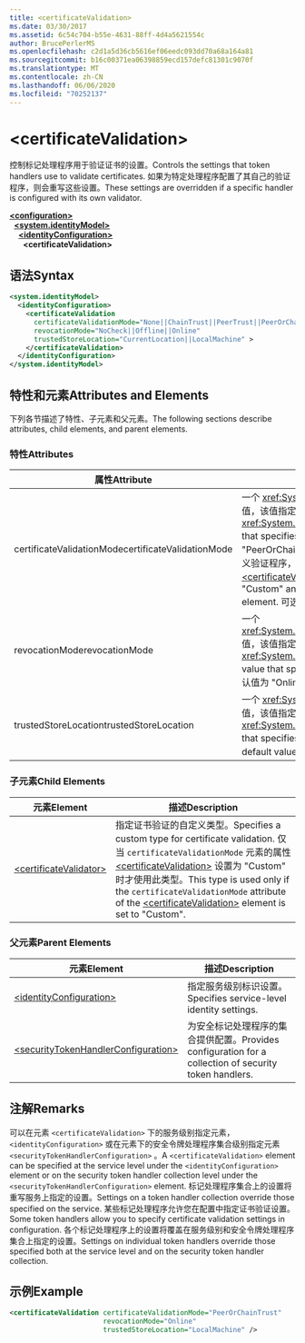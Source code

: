 ```yaml
---
title: <certificateValidation>
ms.date: 03/30/2017
ms.assetid: 6c54c704-b55e-4631-88ff-4d4a5621554c
author: BrucePerlerMS
ms.openlocfilehash: c2d1a5d36cb5616ef06eedc093dd70a68a164a81
ms.sourcegitcommit: b16c00371ea06398859ecd157defc81301c9070f
ms.translationtype: MT
ms.contentlocale: zh-CN
ms.lasthandoff: 06/06/2020
ms.locfileid: "70252137"
---
```

# \<certificateValidation>
<span data-ttu-id="a36ec-101">控制标记处理程序用于验证证书的设置。</span><span class="sxs-lookup"><span data-stu-id="a36ec-101">Controls the settings that token handlers use to validate certificates.</span></span> <span data-ttu-id="a36ec-102">如果为特定处理程序配置了其自己的验证程序，则会重写这些设置。</span><span class="sxs-lookup"><span data-stu-id="a36ec-102">These settings are overridden if a specific handler is configured with its own validator.</span></span>  
  
[**\<configuration>**](../configuration-element.md)\
&nbsp;&nbsp;[**\<system.identityModel>**](system-identitymodel.md)\
&nbsp;&nbsp;&nbsp;&nbsp;[**\<identityConfiguration>**](identityconfiguration.md)\
&nbsp;&nbsp;&nbsp;&nbsp;&nbsp;&nbsp;**\<certificateValidation>**  
  
## <a name="syntax"></a><span data-ttu-id="a36ec-103">语法</span><span class="sxs-lookup"><span data-stu-id="a36ec-103">Syntax</span></span>  
  
```xml  
<system.identityModel>  
  <identityConfiguration>  
    <certificateValidation  
      certificateValidationMode="None||ChainTrust||PeerTrust||PeerOrChainTrust||Custom"  
      revocationMode="NoCheck||Offline||Online"  
      trustedStoreLocation="CurrentLocation||LocalMachine" >  
    </certificateValidation>  
  </identityConfiguration>  
</system.identityModel>  
```  
  
## <a name="attributes-and-elements"></a><span data-ttu-id="a36ec-104">特性和元素</span><span class="sxs-lookup"><span data-stu-id="a36ec-104">Attributes and Elements</span></span>  
 <span data-ttu-id="a36ec-105">下列各节描述了特性、子元素和父元素。</span><span class="sxs-lookup"><span data-stu-id="a36ec-105">The following sections describe attributes, child elements, and parent elements.</span></span>  
  
### <a name="attributes"></a><span data-ttu-id="a36ec-106">特性</span><span class="sxs-lookup"><span data-stu-id="a36ec-106">Attributes</span></span>  
  
|<span data-ttu-id="a36ec-107">属性</span><span class="sxs-lookup"><span data-stu-id="a36ec-107">Attribute</span></span>|<span data-ttu-id="a36ec-108">说明</span><span class="sxs-lookup"><span data-stu-id="a36ec-108">Description</span></span>|  
|---------------|-----------------|  
|<span data-ttu-id="a36ec-109">certificateValidationMode</span><span class="sxs-lookup"><span data-stu-id="a36ec-109">certificateValidationMode</span></span>|<span data-ttu-id="a36ec-110">一个 <xref:System.ServiceModel.Security.X509CertificateValidationMode> 值，该值指定要用于 x.509 证书的验证模式。</span><span class="sxs-lookup"><span data-stu-id="a36ec-110">An <xref:System.ServiceModel.Security.X509CertificateValidationMode> value that specifies the validation mode to use for the X.509 certificate.</span></span> <span data-ttu-id="a36ec-111">默认值为 "PeerOrChainTrust"。</span><span class="sxs-lookup"><span data-stu-id="a36ec-111">The default value is "PeerOrChainTrust".</span></span> <span data-ttu-id="a36ec-112">若要指定自定义验证程序，请将此特性设置为 "Custom"，并使用元素指定验证程序 [\<certificateValidator>](certificatevalidator.md) 。</span><span class="sxs-lookup"><span data-stu-id="a36ec-112">To specify a custom validator, set this attribute to "Custom" and specify the validator using the [\<certificateValidator>](certificatevalidator.md) element.</span></span> <span data-ttu-id="a36ec-113">可选。</span><span class="sxs-lookup"><span data-stu-id="a36ec-113">Optional.</span></span>|  
|<span data-ttu-id="a36ec-114">revocationMode</span><span class="sxs-lookup"><span data-stu-id="a36ec-114">revocationMode</span></span>|<span data-ttu-id="a36ec-115">一个 <xref:System.Security.Cryptography.X509Certificates.X509RevocationMode> 值，该值指定要用于 x.509 证书的吊销模式。</span><span class="sxs-lookup"><span data-stu-id="a36ec-115">An <xref:System.Security.Cryptography.X509Certificates.X509RevocationMode> value that specifies the revocation mode to use for the X.509 certificate.</span></span> <span data-ttu-id="a36ec-116">默认值为 "Online"。</span><span class="sxs-lookup"><span data-stu-id="a36ec-116">The default value is "Online".</span></span> <span data-ttu-id="a36ec-117">可选。</span><span class="sxs-lookup"><span data-stu-id="a36ec-117">Optional.</span></span>|  
|<span data-ttu-id="a36ec-118">trustedStoreLocation</span><span class="sxs-lookup"><span data-stu-id="a36ec-118">trustedStoreLocation</span></span>|<span data-ttu-id="a36ec-119">一个 <xref:System.Security.Cryptography.X509Certificates.StoreLocation> 值，该值指定 x.509 证书存储区。</span><span class="sxs-lookup"><span data-stu-id="a36ec-119">A <xref:System.Security.Cryptography.X509Certificates.StoreLocation> value that specifies the X.509 certificate store.</span></span> <span data-ttu-id="a36ec-120">默认值为 "LocalMachine"。</span><span class="sxs-lookup"><span data-stu-id="a36ec-120">The default value is "LocalMachine".</span></span> <span data-ttu-id="a36ec-121">可选。</span><span class="sxs-lookup"><span data-stu-id="a36ec-121">Optional.</span></span>|  
  
### <a name="child-elements"></a><span data-ttu-id="a36ec-122">子元素</span><span class="sxs-lookup"><span data-stu-id="a36ec-122">Child Elements</span></span>  
  
|<span data-ttu-id="a36ec-123">元素</span><span class="sxs-lookup"><span data-stu-id="a36ec-123">Element</span></span>|<span data-ttu-id="a36ec-124">描述</span><span class="sxs-lookup"><span data-stu-id="a36ec-124">Description</span></span>|  
|-------------|-----------------|  
|[\<certificateValidator>](certificatevalidator.md)|<span data-ttu-id="a36ec-125">指定证书验证的自定义类型。</span><span class="sxs-lookup"><span data-stu-id="a36ec-125">Specifies a custom type for certificate validation.</span></span> <span data-ttu-id="a36ec-126">仅当 `certificateValidationMode` 元素的属性 [\<certificateValidation>](certificatevalidation.md) 设置为 "Custom" 时才使用此类型。</span><span class="sxs-lookup"><span data-stu-id="a36ec-126">This type is used only if the `certificateValidationMode` attribute of the [\<certificateValidation>](certificatevalidation.md) element is set to "Custom".</span></span>|  
  
### <a name="parent-elements"></a><span data-ttu-id="a36ec-127">父元素</span><span class="sxs-lookup"><span data-stu-id="a36ec-127">Parent Elements</span></span>  
  
|<span data-ttu-id="a36ec-128">元素</span><span class="sxs-lookup"><span data-stu-id="a36ec-128">Element</span></span>|<span data-ttu-id="a36ec-129">描述</span><span class="sxs-lookup"><span data-stu-id="a36ec-129">Description</span></span>|  
|-------------|-----------------|  
|[\<identityConfiguration>](identityconfiguration.md)|<span data-ttu-id="a36ec-130">指定服务级别标识设置。</span><span class="sxs-lookup"><span data-stu-id="a36ec-130">Specifies service-level identity settings.</span></span>|  
|[\<securityTokenHandlerConfiguration>](securitytokenhandlerconfiguration.md)|<span data-ttu-id="a36ec-131">为安全标记处理程序的集合提供配置。</span><span class="sxs-lookup"><span data-stu-id="a36ec-131">Provides configuration for a collection of security token handlers.</span></span>|  
  
## <a name="remarks"></a><span data-ttu-id="a36ec-132">注解</span><span class="sxs-lookup"><span data-stu-id="a36ec-132">Remarks</span></span>  
 <span data-ttu-id="a36ec-133">可以在元素 `<certificateValidation>` 下的服务级别指定元素， `<identityConfiguration>` 或在元素下的安全令牌处理程序集合级别指定元素 `<securityTokenHandlerConfiguration>` 。</span><span class="sxs-lookup"><span data-stu-id="a36ec-133">A `<certificateValidation>` element can be specified at the service level under the `<identityConfiguration>` element or on the security token handler collection level under the `<securityTokenHandlerConfiguration>` element.</span></span> <span data-ttu-id="a36ec-134">标记处理程序集合上的设置将重写服务上指定的设置。</span><span class="sxs-lookup"><span data-stu-id="a36ec-134">Settings on a token handler collection override those specified on the service.</span></span> <span data-ttu-id="a36ec-135">某些标记处理程序允许您在配置中指定证书验证设置。</span><span class="sxs-lookup"><span data-stu-id="a36ec-135">Some token handlers allow you to specify certificate validation settings in configuration.</span></span> <span data-ttu-id="a36ec-136">各个标记处理程序上的设置将覆盖在服务级别和安全令牌处理程序集合上指定的设置。</span><span class="sxs-lookup"><span data-stu-id="a36ec-136">Settings on individual token handlers override those specified both at the service level and on the security token handler collection.</span></span>  
  
## <a name="example"></a><span data-ttu-id="a36ec-137">示例</span><span class="sxs-lookup"><span data-stu-id="a36ec-137">Example</span></span>  
  
```xml  
<certificateValidation certificateValidationMode="PeerOrChainTrust"  
                       revocationMode="Online"  
                       trustedStoreLocation="LocalMachine" />  
```
